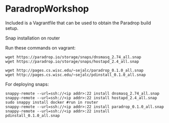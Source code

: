 # ParadropWorkshop

Included is a Vagrantfile that can be used to obtain the Paradrop build setup.

Snap installation on router

Run these commands on vagrant:
```
wget https://paradrop.io/storage/snaps/dnsmasq_2.74_all.snap
wget https://paradrop.io/storage/snaps/hostapd_2.4_all.snap

wget http://pages.cs.wisc.edu/~sejalc/paradrop_0.1.0_all.snap
wget http://pages.cs.wisc.edu/~sejalc/pdinstall_0.1.0_all.snap
```

For deploying snaps:
```
snappy-remote --url=ssh://<ip addr>:22 install dnsmasq_2.74_all.snap
snappy-remote --url=ssh://<ip addr>:22 install hostapd_2.4_all.snap
sudo snappy install docker #run in router
snappy-remote --url=ssh://<ip addr>:22 install paradrop_0.1.0_all.snap
snappy-remote --url=ssh://<ip addr>:22 install pdinstall_0.1.0_all.snap 
```
